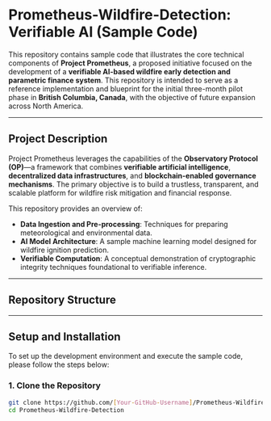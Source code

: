 # Prometheus-Wildfire-Detection: Verifiable AI (Sample Code)

This repository contains sample code that illustrates the core technical components of **Project Prometheus**, a proposed initiative focused on the development of a **verifiable AI-based wildfire early detection and parametric finance system**. This repository is intended to serve as a reference implementation and blueprint for the initial three-month pilot phase in **British Columbia, Canada**, with the objective of future expansion across North America.

---

## Project Description

Project Prometheus leverages the capabilities of the **Observatory Protocol (OP)**—a framework that combines **verifiable artificial intelligence**, **decentralized data infrastructures**, and **blockchain-enabled governance mechanisms**. The primary objective is to build a trustless, transparent, and scalable platform for wildfire risk mitigation and financial response.

This repository provides an overview of:

- **Data Ingestion and Pre-processing**: Techniques for preparing meteorological and environmental data.
- **AI Model Architecture**: A sample machine learning model designed for wildfire ignition prediction.
- **Verifiable Computation**: A conceptual demonstration of cryptographic integrity techniques foundational to verifiable inference.

---

## Repository Structure



---

## Setup and Installation

To set up the development environment and execute the sample code, please follow the steps below:

### 1. Clone the Repository

```bash
git clone https://github.com/[Your-GitHub-Username]/Prometheus-Wildfire-Detection.git
cd Prometheus-Wildfire-Detection

